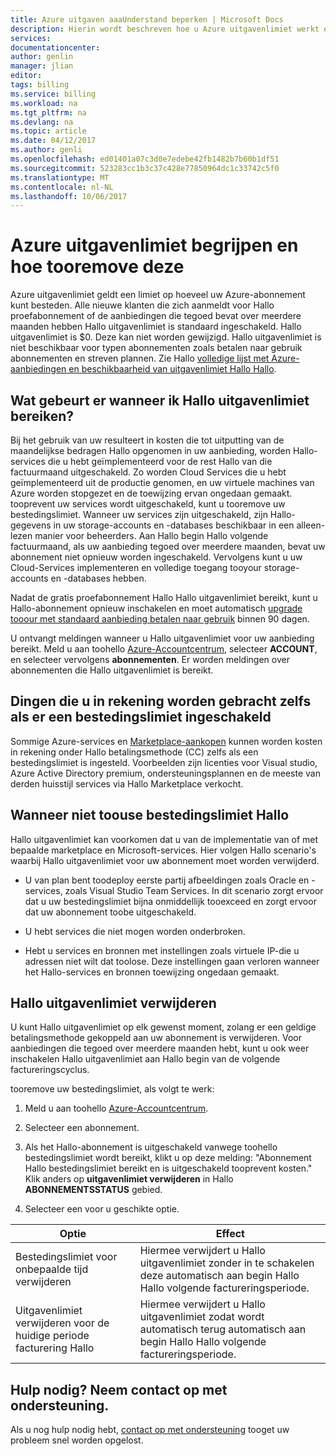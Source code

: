 ```yaml
---
title: Azure uitgaven aaaUnderstand beperken | Microsoft Docs
description: Hierin wordt beschreven hoe u Azure uitgavenlimiet werkt en hoe tooremove deze
services: 
documentationcenter: 
author: genlin
manager: jlian
editor: 
tags: billing
ms.service: billing
ms.workload: na
ms.tgt_pltfrm: na
ms.devlang: na
ms.topic: article
ms.date: 04/12/2017
ms.author: genli
ms.openlocfilehash: ed01401a07c3d0e7edebe42fb1482b7b60b1df51
ms.sourcegitcommit: 523283cc1b3c37c428e77850964dc1c33742c5f0
ms.translationtype: MT
ms.contentlocale: nl-NL
ms.lasthandoff: 10/06/2017
---
```

# <a name="understand-azure-spending-limit-and-how-tooremove-it"></a>Azure uitgavenlimiet begrijpen en hoe tooremove deze

Azure uitgavenlimiet geldt een limiet op hoeveel uw Azure-abonnement kunt besteden. Alle nieuwe klanten die zich aanmeldt voor Hallo proefabonnement of de aanbiedingen die tegoed bevat over meerdere maanden hebben Hallo uitgavenlimiet is standaard ingeschakeld. Hallo uitgavenlimiet is $0. Deze kan niet worden gewijzigd. Hallo uitgavenlimiet is niet beschikbaar voor typen abonnementen zoals betalen naar gebruik abonnementen en streven plannen. Zie Hallo [volledige lijst met Azure-aanbiedingen en beschikbaarheid van uitgavenlimiet Hallo Hallo](https://azure.microsoft.com/support/legal/offer-details/).

## <a name="what-happens-when-i-reach-hello-spending-limit"></a>Wat gebeurt er wanneer ik Hallo uitgavenlimiet bereiken?

Bij het gebruik van uw resulteert in kosten die tot uitputting van de maandelijkse bedragen Hallo opgenomen in uw aanbieding, worden Hallo-services die u hebt geïmplementeerd voor de rest Hallo van die factuurmaand uitgeschakeld. Zo worden Cloud Services die u hebt geïmplementeerd uit de productie genomen, en uw virtuele machines van Azure worden stopgezet en de toewijzing ervan ongedaan gemaakt. tooprevent uw services wordt uitgeschakeld, kunt u tooremove uw bestedingslimiet. Wanneer uw services zijn uitgeschakeld, zijn Hallo-gegevens in uw storage-accounts en -databases beschikbaar in een alleen-lezen manier voor beheerders. Aan Hallo begin Hallo volgende factuurmaand, als uw aanbieding tegoed over meerdere maanden, bevat uw abonnement niet opnieuw worden ingeschakeld. Vervolgens kunt u uw Cloud-Services implementeren en volledige toegang tooyour storage-accounts en -databases hebben.

Nadat de gratis proefabonnement Hallo Hallo uitgavenlimiet bereikt, kunt u Hallo-abonnement opnieuw inschakelen en moet automatisch [upgrade tooour met standaard aanbieding betalen naar gebruik](billing-upgrade-azure-subscription.md) binnen 90 dagen.

U ontvangt meldingen wanneer u Hallo uitgavenlimiet voor uw aanbieding bereikt. Meld u aan toohello [Azure-Accountcentrum](https://account.windowsazure.com), selecteer **ACCOUNT**, en selecteer vervolgens **abonnementen**. Er worden meldingen over abonnementen die Hallo uitgavenlimiet is bereikt.

## <a name="things-you-are-charged-for-even-if-you-have-a-spending-limit-enabled"></a>Dingen die u in rekening worden gebracht zelfs als er een bestedingslimiet ingeschakeld

Sommige Azure-services en [Marketplace-aankopen](https://azure.microsoft.com/marketplace/) kunnen worden kosten in rekening onder Hallo betalingsmethode (CC) zelfs als een bestedingslimiet is ingesteld. Voorbeelden zijn licenties voor Visual studio, Azure Active Directory premium, ondersteuningsplannen en de meeste van derden huisstijl services via Hallo Marketplace verkocht.


## <a name="when-not-toouse-hello-spending-limit"></a>Wanneer niet toouse bestedingslimiet Hallo

Hallo uitgavenlimiet kan voorkomen dat u van de implementatie van of met bepaalde marketplace en Microsoft-services. Hier volgen Hallo scenario's waarbij Hallo uitgavenlimiet voor uw abonnement moet worden verwijderd.

- U van plan bent toodeploy eerste partij afbeeldingen zoals Oracle en -services, zoals Visual Studio Team Services. In dit scenario zorgt ervoor dat u uw bestedingslimiet bijna onmiddellijk tooexceed en zorgt ervoor dat uw abonnement toobe uitgeschakeld.

- U hebt services die niet mogen worden onderbroken.

- Hebt u services en bronnen met instellingen zoals virtuele IP-die u adressen niet wilt dat toolose. Deze instellingen gaan verloren wanneer het Hallo-services en bronnen toewijzing ongedaan gemaakt.


## <a name="remove-hello-spending-limit"></a>Hallo uitgavenlimiet verwijderen

U kunt Hallo uitgavenlimiet op elk gewenst moment, zolang er een geldige betalingsmethode gekoppeld aan uw abonnement is verwijderen. Voor aanbiedingen die tegoed over meerdere maanden hebt, kunt u ook weer inschakelen Hallo uitgavenlimiet aan Hallo begin van de volgende factureringscyclus.

tooremove uw bestedingslimiet, als volgt te werk:

1. Meld u aan toohello [Azure-Accountcentrum](https://account.windowsazure.com).

2. Selecteer een abonnement.

3. Als het Hallo-abonnement is uitgeschakeld vanwege toohello bestedingslimiet wordt bereikt, klikt u op deze melding: "Abonnement Hallo bestedingslimiet bereikt en is uitgeschakeld tooprevent kosten." Klik anders op **uitgavenlimiet verwijderen** in Hallo **ABONNEMENTSSTATUS** gebied.

4. Selecteer een voor u geschikte optie.

|Optie|Effect|
|-------|-----|
|Bestedingslimiet voor onbepaalde tijd verwijderen|Hiermee verwijdert u Hallo uitgavenlimiet zonder in te schakelen deze automatisch aan begin Hallo Hallo volgende factureringsperiode.|
|Uitgavenlimiet verwijderen voor de huidige periode facturering Hallo|Hiermee verwijdert u Hallo uitgavenlimiet zodat wordt automatisch terug automatisch aan begin Hallo Hallo volgende factureringsperiode.|

## <a name="need-help-contact-support"></a>Hulp nodig? Neem contact op met ondersteuning.
Als u nog hulp nodig hebt, [contact op met ondersteuning](https://portal.azure.com/?#blade/Microsoft_Azure_Support/HelpAndSupportBlade) tooget uw probleem snel worden opgelost.
